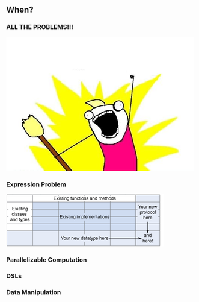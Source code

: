 ## When?


### ALL THE PROBLEMS!!!

![FP All The Things!](../images/x-all-the-things-template.png)


### Expression Problem

![Expression Problem](../images/expression_problem.png)


### Parallelizable Computation


### DSLs


### Data Manipulation